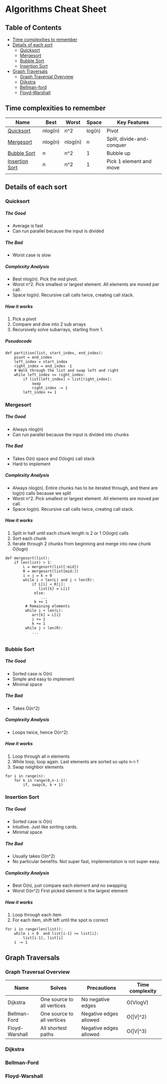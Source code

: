 # Algorithms Cheat Sheet

## Table of Contents

- [Time complexities to remember](#time-complexities-to-remember)
- [Details of each sort](#details-of-each-sort)
  - [Quicksort](#quicksort)
  - [Mergesort](#mergesort)
  - [Bubble Sort](#bubble-sort)
  - [Insertion Sort](#insertion-sort)
- [Graph Traversals](#graph-traversals)
  - [Graph Traversal Overview](#graph-traversal-overview)
  - [Dijkstra](#dijkstra)
  - [Bellman-ford](#bellman-ford)
  - [Floyd-Warshall](#floyd-warshall)

## Time complexities to remember

| Name                              | Best    | Worst   | Space  | Key Features              |
| --------------------------------- | ------- | ------- | ------ | ------------------------- |
| [Quicksort](#quicksort)           | nlog(n) | n^2     | log(n) | Pivot                     |
| [Mergesort](#mergesort)           | nlog(n) | nlog(n) | n      | Split, divide-and-conquer |
| [Bubble Sort](#bubble-sort)       | n       | n^2     | 1      | Bubble up                 |
| [Insertion Sort](#insertion-sort) | n       | n^2     | 1      | Pick 1 element and move   |
|                                   |         |         |        |                           |

## Details of each sort

### Quicksort

##### The Good

- Average is fast
- Can run parallel because the input is divided

##### The Bad

- Worst case is slow

##### Complexity Analysis

- Best nlog(n). Pick the mid pivot.
- Worst n^2. Pick smallest or largest element. All elements are moved per call.
- Space log(n). Recursive call calls twice, creating call stack.

##### How it works

1. Pick a pivot
2. Compare and dive into 2 sub arrays
3. Recursively solve subarrays, starting from 1.

##### Pseudocode

```
def partition(list, start_index, end_index):
    pivot = end_index
    left_index = start_index
    right_index = end_index -1
    # Walk through the list and swap left and right
    while left_index <= right_index:
    	if list[left_index] > list[right_index]:
    		swap
    		right_index -= 1
        left_index += 1

```

### Mergesort

##### The Good

- Always nlog(n)
- Can run parallel because the input is divided into chunks

##### The Bad

- Takes O(n) space and O(logn) call stack
- Hard to implement

##### Complexity Analysis

- Always nlog(n). Entire chunks has to be iterated through, and there are log(n) calls because we split
- Worst n^2. Pick smallest or largest element. All elements are moved per call.
- Space log(n). Recursive call calls twice, creating call stack.

##### How it works

1. Split in half until each chunk length is 2 or 1 O(logn) calls
2. Sort each chunk
3. Iterate through 2 chunks from beginning and merge into new chunk O(logn)

```
def mergesort(list):
	if len(list) > 1:
		L = mergesort(list[:mid])
		R = mergesort(list[mid:])
		i = j = k = 0
		while i < len(L) and j < len(R):
			if L[i] < R[j]:
			   list[k] = L[i]
             else:
         		...
             k += 1
         # Remaining elements
         while i < len(L):
         	arr[k] = L[i]
         	i += 1
         	k += 1
         while j < len(R):
         	...
         
```



### Bubble Sort

##### The Good

- Sorted case is O(n)
- Simple and easy to implement
- Minimal space

##### The Bad

- Takes O(n^2)

##### Complexity Analysis

- Loops twice, hence O(n^2)

##### How it works

1. Loop through all n elements
2. While loop, loop again. Last elements are sorted so upto n-i-1
3. Swap neighbor elements

```
for i in range(n):
	for k in range(0,n-i-1):
		if, swap(k, k + 1)
```

### Insertion Sort

##### The Good

- Sorted case is O(n)
- Intuitive. Just like sorting cards.
- Minimal space

##### The Bad

- Usually takes O(n^2)
- No particular benefits. Not super fast, implementation is not super easy.

##### Complexity Analysis

- Best O(n), just compare each element and no swapping
- Worst O(n^2) First picked element is the largest element

##### How it works

1. Loop through each item
2. For each item, shift left until the spot is correct

```
for i in range(len(list)):
	while i > 0  and list[i-1] >= list[i]:
		list[i-1], list[i]
    i -= 1
```

## Graph Traversals

### Graph Traversal Overview

| Name           | Solves                     | Precautions            | Time complexity |
| -------------- | -------------------------- | ---------------------- | --------------- |
| Dijkstra       | One source to all vertices | No negative edges      | O(VlogV)        |
| Bellman-Ford   | One source to all vertices | Negative edges allowed | O(\|V\|^2)      |
| Floyd-Warshall | All shortest paths         | Negative edges allowed | O(\|V\|^3)      |

### Dijkstra

### Bellman-Ford

### Floyd-Warshall

